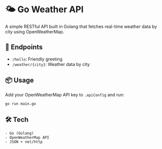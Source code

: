 # 🌤️ Go Weather API

A simple RESTful API built in Golang that fetches real-time weather data by city using OpenWeatherMap.

## 🚀 Endpoints

- `/hello`: Friendly greeting
- `/weather/{city}`: Weather data by city

## 📦 Usage

Add your OpenWeatherMap API key to `.apiConfig` and run:

```bash
go run main.go
```
## 🛠️ Tech
	- Go (Golang)
	- OpenWeatherMap API
	- JSON + net/http
